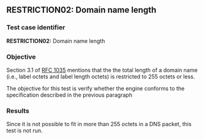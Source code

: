## RESTRICTION02: Domain name length

### Test case identifier

**RESTRICTION02:** Domain name length

### Objective
Section 3.1 of [RFC 1035](https://datatracker.ietf.org/doc/html/rfc1035) mentions that the
the total length of a domain name (i.e., label octets and label length octets) 
is restricted to 255 octets or less.

The objective for this test is verify whether the engine conforms to the
specification described in the previous paragraph

### Results
Since it is not possible to fit in more than 255 octets in a DNS 
packet, this test is not run.
